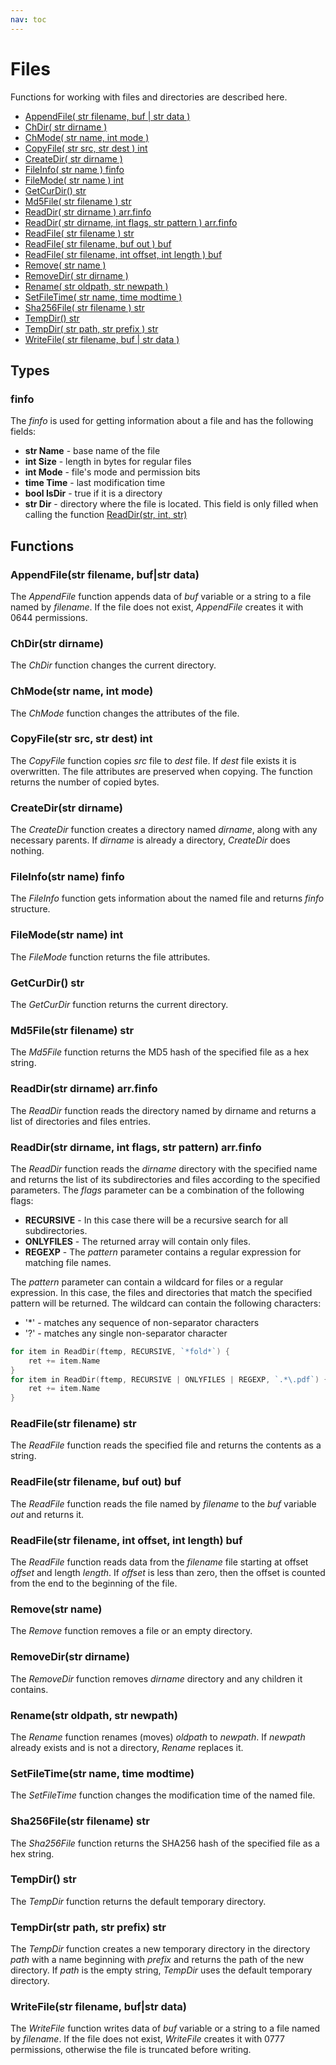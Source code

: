 ```yaml
---
nav: toc
---
```


# Files

Functions for working with files and directories are described here.

* [AppendFile\( str filename, buf \| str data \)](file.md#appendfile-str-filename-buf-or-str-data)
* [ChDir\( str dirname \)](file.md#chdir-str-dirname)
* [ChMode\( str name, int mode \)](file.md#chmode-str-name-int-mode)
* [CopyFile\( str src, str dest \) int](file.md#copyfile-str-src-str-dest-int)
* [CreateDir\( str dirname \)](file.md#createdir-str-dirname)
* [FileInfo\( str name \) finfo](file.md#fileinfo-str-name-finfo)
* [FileMode\( str name \) int](file.md#filemode-str-name-int)
* [GetCurDir\(\) str](file.md#getcurdir-str)
* [Md5File\( str filename \) str](file.md#md-5-file-str-filename-str)
* [ReadDir\( str dirname \) arr.finfo](file.md#readdir-str-dirname-arr-finfo)
* [ReadDir\( str dirname, int flags, str pattern \) arr.finfo](file.md#readdir-str-dirname-int-flags-str-pattern-arr-finfo)
* [ReadFile\( str filename \) str](file.md#readfile-str-filename-str)
* [ReadFile\( str filename, buf out \) buf](file.md#readfile-str-filename-buf-out-buf)
* [ReadFile\( str filename, int offset, int length \) buf](file.md#readfile-str-filename-int-offset-int-length-buf)
* [Remove\( str name \)](file.md#remove-str-name)
* [RemoveDir\( str dirname \)](file.md#removedir-str-dirname)
* [Rename\( str oldpath, str newpath \)](file.md#rename-str-oldpath-str-newpath)
* [SetFileTime\( str name, time modtime \)](file.md#setfiletime-str-name-time-modtime)
* [Sha256File\( str filename \) str](file.md#sha-256-file-str-filename-str)
* [TempDir\(\) str](file.md#tempdir-str)
* [TempDir\( str path, str prefix \) str](file.md#tempdir-str-path-str-prefix-str)
* [WriteFile\( str filename, buf \| str data \)](file.md#writefile-str-filename-buf-or-str-data)

## Types

### finfo

The _finfo_ is used for getting information about a file and has the following fields:

* **str Name** - base name of the file
* **int Size** - length in bytes for regular files
* **int Mode** - file's mode and permission bits
* **time Time** - last modification time
* **bool IsDir** - true if it is a directory
* **str Dir** - directory where the file is located. This field is only filled when calling the function [ReadDir(str, int, str)](file.md#readdir-str-dirname-int-flags-str-pattern-arr-finfo)

## Functions

### AppendFile\(str filename, buf\|str data\)

The _AppendFile_ function appends data of _buf_ variable or a string to a file named by _filename_. If the file does not exist, _AppendFile_ creates it with 0644 permissions.

### ChDir\(str dirname\)

The _ChDir_ function changes the current directory.

### ChMode\(str name, int mode\)

The _ChMode_ function changes the attributes of the file.

### CopyFile\(str src, str dest\) int

The _CopyFile_ function copies _src_ file to _dest_ file. If _dest_ file exists it is overwritten. The file attributes are preserved when copying. The function returns the number of copied bytes.

### CreateDir\(str dirname\)

The _CreateDir_ function creates a directory named _dirname_, along with any necessary parents. If _dirname_ is already a directory, _CreateDir_ does nothing.

### FileInfo\(str name\) finfo

The _FileInfo_ function gets information about the named file and returns _finfo_ structure.

### FileMode\(str name\) int

The _FileMode_ function returns the file attributes.

### GetCurDir\(\) str

The _GetCurDir_ function returns the current directory.

### Md5File\(str filename\) str

The _Md5File_ function returns the MD5 hash of the specified file as a hex string.

### ReadDir\(str dirname\) arr.finfo

The _ReadDir_ function reads the directory named by dirname and returns a list of directories and files entries.

### ReadDir\(str dirname, int flags, str pattern\) arr.finfo

The _ReadDir_ function reads the *dirname* directory with the specified name and returns the list of its subdirectories and files according to the specified parameters. The *flags* parameter can be a combination of the following flags:

* **RECURSIVE** - In this case there will be a recursive search for all subdirectories.
* **ONLYFILES** - The returned array will contain only files.
* **REGEXP** - The *pattern* parameter contains a regular expression for matching file names.

The *pattern* parameter can contain a wildcard for files or a regular expression. In this case, the files and directories that match the specified pattern will be returned. The wildcard can contain the following characters:

* '\*' - matches any sequence of non-separator characters
* '?' - matches any single non-separator character

``` go
for item in ReadDir(ftemp, RECURSIVE, `*fold*`) {
    ret += item.Name
}
for item in ReadDir(ftemp, RECURSIVE | ONLYFILES | REGEXP, `.*\.pdf`) {
    ret += item.Name
}
```

### ReadFile\(str filename\) str

The _ReadFile_ function reads the specified file and returns the contents as a string.

### ReadFile\(str filename, buf out\) buf

The _ReadFile_ function reads the file named by _filename_ to the _buf_ variable _out_ and returns it.

### ReadFile\(str filename, int offset, int length\) buf

The _ReadFile_ function reads data from the _filename_ file starting at offset _offset_ and length _length_. If _offset_ is less than zero, then the offset is counted from the end to the beginning of the file.

### Remove\(str name\)

The _Remove_ function removes a file or an empty directory.

### RemoveDir\(str dirname\)

The _RemoveDir_ function removes _dirname_ directory and any children it contains.

### Rename\(str oldpath, str newpath\)

The _Rename_ function renames \(moves\) _oldpath_ to _newpath_. If _newpath_ already exists and is not a directory, _Rename_ replaces it.

### SetFileTime\(str name, time modtime\)

The _SetFileTime_ function changes the modification time of the named file.

### Sha256File\(str filename\) str

The _Sha256File_ function returns the SHA256 hash of the specified file as a hex string.

### TempDir\(\) str

The _TempDir_ function returns the default temporary directory.

### TempDir\(str path, str prefix\) str

The _TempDir_ function creates a new temporary directory in the directory _path_ with a name beginning with _prefix_ and returns the path of the new directory. If _path_ is the empty string, _TempDir_ uses the default temporary directory.

### WriteFile\(str filename, buf\|str data\)

The _WriteFile_ function writes data of _buf_ variable or a string to a file named by _filename_. If the file does not exist, _WriteFile_ creates it with 0777 permissions, otherwise the file is truncated before writing.

